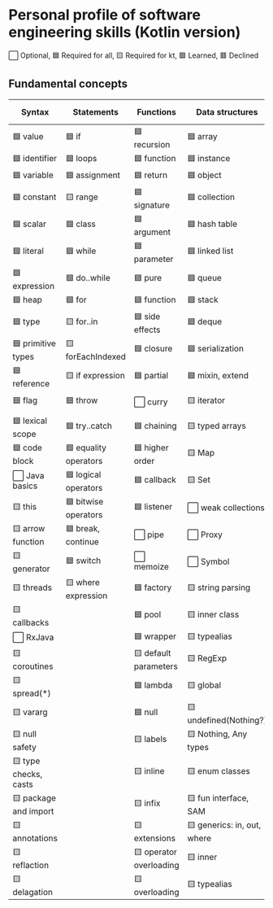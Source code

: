 # Personal profile of software engineering skills (Kotlin version)

⬜ Optional, 🟦 Required for all, 🟨 Required for kt, 🟩 Learned, 🟥 Declined

## Fundamental concepts

| Syntax                | Statements            | Functions             | Data structures             | Process & style       |
|-----------------------|-----------------------|-----------------------|-----------------------------|-----------------------|
| 🟦 value              | 🟦 if                 | 🟦 recursion          | 🟦 array                   | 🟦 refactoring       |
| 🟦 identifier         | 🟦 loops              | 🟦 function           | 🟦 instance                | 🟦 code review       |
| 🟦 variable           | 🟦 assignment         | 🟦 return             | 🟦 object                  | 🟦 antipatterns      |
| 🟦 constant           | 🟨 range              | 🟦 signature          | 🟦 collection              | 🟦 paradigm          |
| 🟦 scalar             | 🟦 class              | 🟦 argument           | 🟦 hash table              | 🟦 algorithm         |
| 🟦 literal            | 🟦 while              | 🟦 parameter          | 🟦 linked list             | 🟦 magic numbers     |
| 🟦 expression         | 🟦 do..while          | 🟦 pure               | 🟦 queue                   | 🟦 hardcode          |
| 🟦 heap               | 🟦 for                | 🟦 function           | 🟦 stack                   | 🟦 complexity        |
| 🟦 type               | 🟨 for..in            | 🟦 side effects       | 🟦 deque                   | 🟦 decomposition     |
| 🟦 primitive types    | 🟨 forEachIndexed     | 🟦 closure            | 🟦 serialization           | ⬜️ spaghetti         |
| 🟦 reference          | 🟨 if expression      | 🟦 partial            | 🟦 mixin, extend           | ⬜️ silver bullet     |
| 🟦 flag               | 🟦 throw              | ⬜️ curry              | 🟨 iterator                | ⬜️ not invented here |
| 🟦 lexical scope      | 🟦 try..catch         | 🟦 chaining           | 🟨 typed arrays            | 🟦 dead code         |
| 🟦 code block         | 🟦 equality operators | 🟦 higher order       | 🟨 Map                     | 🟦 unreachable code  |
| ⬜ Java basics        | 🟦 logical operators  | 🟦 callback           | 🟨 Set                     | 🟦 duplicate code    |
| 🟨 this               | 🟦 bitwise operators  | 🟦 listener           | ⬜️ weak collections        | 🟦 exception         |
| 🟨 arrow function     | 🟦 break, continue    | ⬜️ pipe               | ⬜️ Proxy                   | 🟦 return early      |
| 🟨 generator          | 🟦 switch             | ⬜️ memoize            | ⬜️ Symbol                  | 🟦 linter            |
| 🟨 threads            | 🟨 where expression   | 🟦 factory            | 🟨 string parsing          | ⬜️ prettier          |
| 🟨 callbacks          |                       | 🟦 pool               | 🟨 inner class             | 🟦 unittest          |
| ⬜ RxJava             |                       | 🟦 wrapper            | 🟨 typealias               | 🟦 git               |
| 🟨 coroutines         |                       | 🟨 default parameters | 🟨 RegExp                  | 🟦 github            |
| 🟨 spread(*)          |                       | 🟦 lambda             | 🟨 global                  | 🟨 node.js           |
| 🟨 vararg             |                       | 🟦 null               | 🟨 undefined(Nothing?)     | 🟨 Kotlin/Common     |
| 🟨 null safety        |                       | 🟨 labels             | 🟨 Nothing, Any types      | 🟨 Coding conventions|                     
| 🟨 type checks, casts |                       | 🟨 inline             | 🟨 enum classes            | 🟨 Kotlin/JS         |
| 🟨 package and import |                       | 🟨 infix              | 🟨 fun interface, SAM      | 🟨 Kotlin/JVM        |
| 🟨 annotations        |                       | 🟨 extensions          |🟨 generics: in, out, where| 🟨 Kotlin/Native     |
| 🟨 reflaction         |                       | 🟨 operator overloading|🟨 inner                   | 🟨Type-safe builders(DSL)|                
| 🟨 delagation         |                       | 🟨 overloading         |🟨 typealias               |                      |
